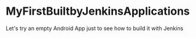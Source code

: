 # MyFirstBuiltbyJenkinsApplications
 Let's try an empty Android App just to see how to build it with Jenkins
